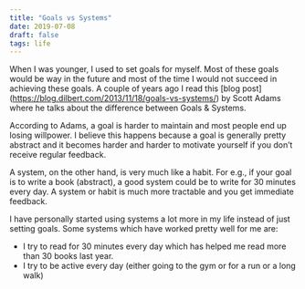 ```yaml
---
title: "Goals vs Systems"
date: 2019-07-08
draft: false
tags: life
---
```


When I was younger, I used to set goals for myself. Most of these goals would be way in the future and most of the time I would not succeed in achieving these goals. A couple of years ago I read this [blog post] (https://blog.dilbert.com/2013/11/18/goals-vs-systems/)  by Scott Adams where he talks about the difference between Goals & Systems.

According to Adams, a goal is harder to maintain and most people end up losing willpower. I believe this happens because a goal is generally pretty abstract and it becomes harder and harder to motivate yourself if you don’t receive regular feedback.

A system, on the other hand, is very much like a habit. For e.g., if your goal is to write a book (abstract), a good system could be to write for 30 minutes every day. A system or habit is much more tractable and you get immediate feedback.

I have personally started using systems a lot more in my life instead of just setting goals. Some systems which have worked pretty well for me are:

- I try to read for 30 minutes every day which has helped me read more than 30 books last year.
- I try to be active every day (either going to the gym or for a run or a long walk)
